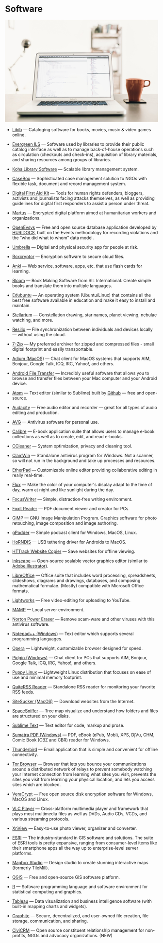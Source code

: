 # Software

![software](../images/software.jpg)

- [Libib](https://libib.com) — Cataloging software for books, movies, music & video games online.

- [Evergreen ILS](https://evergreen-ils.org) — Software used by libraries to provide their public catalog interface as well as to manage back-of-house operations such as circulation (checkouts and check-ins), acquisition of library materials, and sharing resources among groups of libraries.

- [Koha Library Software](https://koha-community.org) — Scalable library management system.

- [CaseBox](https://casebox.org) — Sophisticated case management solution to NGOs with flexible task, document and record management system.

- [Digital First Aid Kit](https://www.digitaldefenders.org/digitalfirstaid) — Tools for human rights defenders, bloggers, activists and journalists facing attacks themselves, as well as providing guidelines for digital first responders to assist a person under threat.

- [Martus](https://martus.org) — Encrypted digital platform aimed at humanitarian workers and organizations.

- [OpenEvsys](https://openevsys.org) — Free and open source database application developed by [HURIDOCS](https://www.huridocs.org), built on the Events methodology for recording violations and the “who did what to whom” data model.

- [Umbrella](https://secfirst.org) — Digital and physical security app for people at risk.

- [Boxcryptor](https://www.boxcryptor.com) — Encryption software to secure cloud files.

- [Anki](https://ankisrs.net) — Web service, software, apps, etc. that use flash cards for learning.

- [Bloom](https://bloomlibrary.org) — Book Making Software from SIL International. Create simple books and translate them into multiple languages.

- [Edubuntu](https://www.edubuntu.org) — An operating system (Ubuntu/Linux) that contains all the best free software available in education and make it easy to install and maintain.

- [Stellarium](http://www.stellarium.org) — Constellation drawing, star names, planet viewing, nebulae watching, and more.

- [Resilio](https://resilio.com) — File synchronization between individuals and devices locally — without using the cloud.

- [7-Zip](https://www.7-zip.org) — My preferred archiver for zipped and compressed files - small digital footprint and easily transportable.

- [Adium (MacOS)](https://adium.im) — Chat client for MacOS systems that supports AIM, Bonjour, Google Talk, ICQ, IRC, Yahoo!, and others.

- [Android File Transfer](https://www.android.com/filetransfer) — Incredibly useful software that allows you to browse and transfer files between your Mac computer and your Android device.

- [Atom](https://atom.io) — Text editor (similar to Sublime) built by [Github](https://github.com) — free and open-source.

- [Audacity](https://audacityteam.org) — Free audio editor and recorder — great for all types of audio editing and production.

- [AVG](https://www.avg.com) — Antivirus software for personal use.

- [Calibre](https://www.calibre-ebook.com) — E-book application suite that allows users to manage e-book collections as well as to create, edit, and read e-books.

- [CCleaner](https://www.piriform.com/ccleaner) — System optimization, privacy and cleaning tool.

- [ClamWin](http://www.clamwin.com) — Standalone antivirus program for Windows. Not a scanner, so will not run in the background and take up processes and resources.

- [EtherPad](http://etherpad.org) — Customizable online editor providing collaborative editing in really real-time.

- [Flux](https://justgetflux.com) — Make the color of your computer's display adapt to the time of day, warm at night and like sunlight during the day.

- [FocusWriter](https://gottcode.org/focuswriter) — Simple, distraction-free writing environment.

- [Foxit Reader](https://www.foxitsoftware.com/products/pdf-reader) — PDF document viewer and creator for PCs.

- [GIMP](https://www.gimp.org) — GNU Image Manipulation Program. Graphics software for photo retouching, image composition and image authoring.

- [gPodder](https://gpodder.org) — Simple podcast client for Windows, MacOS, Linux.

- [HoRNDIS](https://joshuawise.com/horndis) — USB tethering driver for Androids to MacOS.

- [HTTrack Website Copier](https://www.httrack.com) — Save websites for offline viewing.

- [Inkscape](https://inkscape.org/en) — Open-source scalable vector graphics editor (similar to [Adobe Illustrator](https://www.adobe.com/products/illustrator.html)).

- [LibreOffice](https://www.libreoffice.org) — Office suite that includes word processing, spreadsheets, slideshows, diagrams and drawings, databases, and composing mathematical formulae. (Mostly) compatible with Microsoft Office formats.

- [Lightworks](https://www.lwks.com) — Free video-editing for uploading to YouTube.

- [MAMP](https://www.mamp.info/en) — Local server environment.

- [Norton Power Eraser](https://security.symantec.com/nbrt/npe.aspx) — Remove scam-ware and other viruses with this antivirus software.

- [Notepad++ (Windows)](https://notepad-plus-plus.org) — Text editor which supports several programming languages.

- [Opera](https://www.opera.com) — Lightweight, customizable browser designed for speed.

- [Pidgin (Windows)](https://www.pidgin.im) — Chat client for PCs that supports AIM, Bonjour, Google Talk, ICQ, IRC, Yahoo!, and others.

- [Puppy Linux](http://puppylinux.org) — Lightweight Linux distribution that focuses on ease of use and minimal memory footprint.

- [QuiteRSS Reader](https://quiterss.org) — Standalone RSS reader for monitoring your favorite RSS feeds.

- [SiteSucker (MacOS)](https://ricks-apps.com/osx/sitesucker/index.html) — Download websites from the Internet.

- [SpaceSniffer](http://www.uderzo.it/main_products/space_sniffer/index.html) — Tree map visualize and understand how folders and files are structured on your disks.

- [Sublime Text](https://www.sublimetext.com) — Text editor for code, markup and prose.

- [Sumatra PDF (Windows)](https://www.sumatrapdfreader.org/free-pdf-reader.html) — PDF, eBook (ePub, Mobi), XPS, DjVu, CHM, Comic Book (CBZ and CBR) reader for Windows.

- [Thunderbird](https://www.mozilla.org/thunderbird) — Email application that is simple and convenient for offline connectivity.

- [Tor Browser](https://www.torproject.org/projects/torbrowser.html) — Browser that lets you bounce your communications around a distributed network of relays to prevent somebody watching your Internet connection from learning what sites you visit, prevents the sites you visit from learning your physical location, and lets you access sites which are blocked.

- [VeraCrypt](https://www.veracrypt.fr) — Free open source disk encryption software for Windows, MacOS and Linux.

- [VLC Player](https://www.videolan.org/vlc) — Cross-platform multimedia player and framework that plays most multimedia files as well as DVDs, Audio CDs, VCDs, and various streaming protocols.

- [XnView](https://www.xnview.com) — Easy-to-use photo viewer, organizer and converter.

- [ESRI](https://esri.com) — The industry-standard in GIS software and solutions. The suite of ESRI tools is pretty expansive, ranging from consumer-level items like their smartphone apps all the way up to enterprise-level server platforms.

- [Mapbox Studio](https://mapbox.com/mapbox-studio) — Design studio to create stunning interactive maps (formerly TileMill).

- [QGIS](https://qgis.org) — Free and open-source GIS software platform.

- [R](https://r-project.org) — Software programming language and software environment for statistical computing and graphics.

- [Tableau](https://tableau.com) — Data visualization and business intelligence software (with built-in mapping charts and widgets).

- [Graphite](https://www.graphitedocs.com) — Secure, decentralized, and user-owned file creation, file storage, communication, and sharing.

- [CiviCRM](https://civicrm.org/) — Open source constituent relationship management for non-profits, NGOs and advocacy organizations. (NEW)

